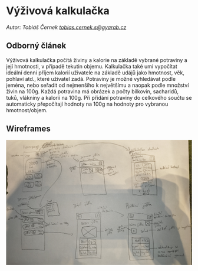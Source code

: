# Výživová kalkulačka

*Autor: Tobiáš Černek tobias.cernek.s@gyarab.cz*

## Odborný článek

Výživová kalkulačka počítá živiny a kalorie na základě vybrané potraviny a její hmotnosti, v případě tekutin objemu.
Kalkulačka také umí vypočítat ideální denní příjem kalorií uživatele na základě udájů jako hmotnost, věk, pohlaví atd., které uživatel zadá.
Potraviny je možné vyhledávat podle jeména, nebo seřadit od nejmenšího k největšímu a naopak podle množství živin na 100g.
Každá potravina má obrázek a počty bílkovin, sacharidů, tuků, vlákniny a kalorií na 100g.
Při přidání potraviny do celkového součtu se automaticky přepočítají hodnoty na 100g na hodnoty pro vybranou hmotnost/objem.

## Wireframes

![alt text](IMG_20250103_235734105~2.jpg "Title")
